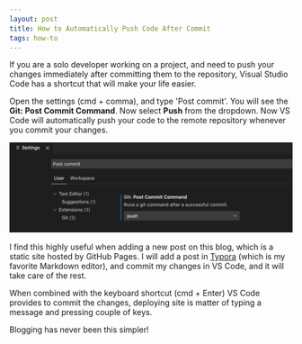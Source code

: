 ```yaml
---
layout: post
title: How to Automatically Push Code After Commit
tags: how-to
---
```


If you are a solo developer working on a project, and need to push your changes immediately after committing them to the repository, Visual Studio Code has a shortcut that will make your life easier. 

Open the settings (cmd + comma), and type 'Post commit'. You will see the **Git: Post Commit Command**. Now select **Push** from the dropdown. Now VS Code will automatically push your code to the remote repository whenever you commit your changes.

<div class="random centered">
  <a href="/images/random/post_commit.jpg">
	  <img src="/images/random/post_commit.jpg" alt="Post Commit Hook">
  </a>
</div>

I find this highly useful when adding a new post on this blog, which is a static site hosted by GitHub Pages. I will add a post in [Typora](https://typora.io/) (which is my favorite Markdown editor), and commit my changes in VS Code, and it will take care of the rest. 

When combined with the keyboard shortcut (cmd + Enter) VS Code provides to commit the changes, deploying site is matter of typing a message and pressing couple of keys.

Blogging has never been this simpler!